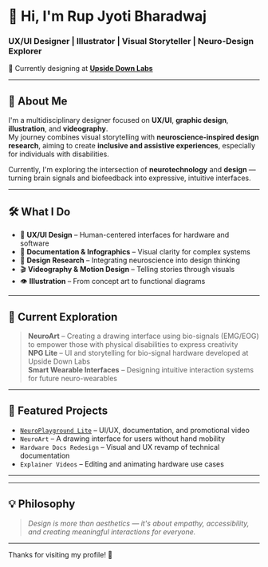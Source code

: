 # 👋 Hi, I'm Rup Jyoti Bharadwaj

### UX/UI Designer | Illustrator | Visual Storyteller | Neuro-Design Explorer  
🎨 Currently designing at **[Upside Down Labs](https://upsidedownlabs.tech)**

---

## 🧠 About Me

I'm a multidisciplinary designer focused on **UX/UI**, **graphic design**, **illustration**, and **videography**.  
My journey combines visual storytelling with **neuroscience-inspired design research**, aiming to create **inclusive and assistive experiences**, especially for individuals with disabilities.

Currently, I'm exploring the intersection of **neurotechnology** and **design** — turning brain signals and biofeedback into expressive, intuitive interfaces.

---

## 🛠️ What I Do

- 🎨 **UX/UI Design** – Human-centered interfaces for hardware and software  
- 🧾 **Documentation & Infographics** – Visual clarity for complex systems  
- 🧪 **Design Research** – Integrating neuroscience into design thinking  
- 🎬 **Videography & Motion Design** – Telling stories through visuals  
- 👁 **Illustration** – From concept art to functional diagrams  

---

## 🔬 Current Exploration

> **NeuroArt** – Creating a drawing interface using bio-signals (EMG/EOG) to empower those with physical disabilities to express creativity  
> **NPG Lite** – UI and storytelling for bio-signal hardware developed at Upside Down Labs  
> **Smart Wearable Interfaces** – Designing intuitive interaction systems for future neuro-wearables

---

## 📁 Featured Projects

- [`NeuroPlayground Lite`](https://github.com/UpsideDownLabs) – UI/UX, documentation, and promotional video  
- `NeuroArt` – A drawing interface for users without hand mobility  
- `Hardware Docs Redesign` – Visual and UX revamp of technical documentation  
- `Explainer Videos` – Editing and animating hardware use cases

---


---

## 💡 Philosophy

> *Design is more than aesthetics — it's about empathy, accessibility, and creating meaningful interactions for everyone.*

---

Thanks for visiting my profile! 🚀
